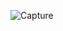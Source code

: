 ![Capture](https://user-images.githubusercontent.com/47635194/212721158-52ce4d9a-7f7e-4cf2-b860-550ab6ffe590.PNG)
